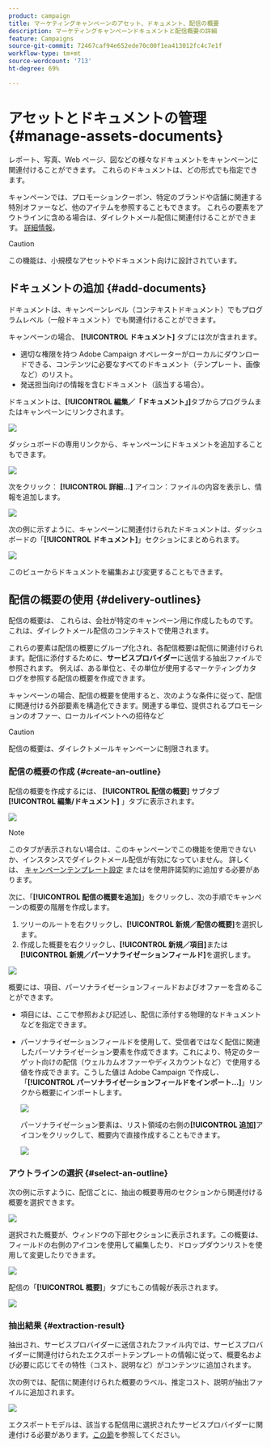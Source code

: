 ```yaml
---
product: campaign
title: マーケティングキャンペーンのアセット、ドキュメント、配信の概要
description: マーケティングキャンペーンドキュメントと配信概要の詳細
feature: Campaigns
source-git-commit: 72467caf94e652ede70c00f1ea413012fc4c7e1f
workflow-type: tm+mt
source-wordcount: '713'
ht-degree: 69%

---
```


# アセットとドキュメントの管理 {#manage-assets-documents}

レポート、写真、Web ページ、図などの様々なドキュメントをキャンペーンに関連付けることができます。 これらのドキュメントは、どの形式でも指定できます。

キャンペーンでは、プロモーションクーポン、特定のブランドや店舗に関連する特別オファーなど、他のアイテムを参照することもできます。 これらの要素をアウトラインに含める場合は、ダイレクトメール配信に関連付けることができます。 [詳細情報](#associating-and-structuring-resources-linked-via-a-delivery-outline)。


>[!CAUTION]
>
>この機能は、小規模なアセットやドキュメント向けに設計されています。

<!--
>[!NOTE]
>
>If you are using Campaign Marketing Resource Management module, you can also manage a library of marketing resources that are available for several users for collaborative work. [Learn more](../../mrm/using/managing-marketing-resources.md).
-->

## ドキュメントの追加 {#add-documents}

ドキュメントは、キャンペーンレベル（コンテキストドキュメント）でもプログラムレベル（一般ドキュメント）でも関連付けることができます。

キャンペーンの場合、 **[!UICONTROL ドキュメント]** タブには次が含まれます。

* 適切な権限を持つ Adobe Campaign オペレーターがローカルにダウンロードできる、コンテンツに必要なすべてのドキュメント（テンプレート、画像など）のリスト。
* 発送担当向けの情報を含むドキュメント（該当する場合）。

ドキュメントは、**[!UICONTROL 編集／「ドキュメント」]**&#x200B;タブからプログラムまたはキャンペーンにリンクされます。

![](assets/op_add_document.png)

ダッシュボードの専用リンクから、キャンペーンにドキュメントを追加することもできます。

![](assets/add_a_document_in_op.png)

次をクリック： **[!UICONTROL 詳細…]** アイコン：ファイルの内容を表示し、情報を追加します。

![](assets/add_document_details.png)

次の例に示すように、キャンペーンに関連付けられたドキュメントは、ダッシュボードの「**[!UICONTROL ドキュメント]**」セクションにまとめられます。

![](assets/edit_documents.png)

このビューからドキュメントを編集および変更することもできます。

## 配信の概要の使用 {#delivery-outlines}

配信の概要は、 これらは、会社が特定のキャンペーン用に作成したものです。これは、ダイレクトメール配信のコンテキストで使用されます。

これらの要素は配信の概要にグループ化され、各配信概要は配信に関連付けられます。配信に添付するために、**サービスプロバイダー**&#x200B;に送信する抽出ファイルで参照されます。 例えば、ある単位と、その単位が使用するマーケティングカタログを参照する配信の概要を作成できます。

キャンペーンの場合、配信の概要を使用すると、次のような条件に従って、配信に関連付ける外部要素を構造化できます。関連する単位、提供されるプロモーションのオファー、ローカルイベントへの招待など

>[!CAUTION]
>
>配信の概要は、ダイレクトメールキャンペーンに制限されます。

### 配信の概要の作成 {#create-an-outline}

配信の概要を作成するには、 **[!UICONTROL 配信の概要]** サブタブ **[!UICONTROL 編集/ドキュメント]** 」タブに表示されます。

![](assets/add-a-delivery-outline.png)


>[!NOTE]
>
>このタブが表示されない場合は、このキャンペーンでこの機能を使用できないか、インスタンスでダイレクトメール配信が有効になっていません。 詳しくは、 [キャンペーンテンプレート設定](marketing-campaign-templates.md#campaign-templates) またはを使用許諾契約に追加する必要があります。

次に、「**[!UICONTROL 配信の概要を追加]**」をクリックし、次の手順でキャンペーンの概要の階層を作成します。

1. ツリーのルートを右クリックし、**[!UICONTROL 新規／配信の概要]**&#x200B;を選択します。
1. 作成した概要を右クリックし、**[!UICONTROL 新規／項目]**&#x200B;または&#x200B;**[!UICONTROL 新規／パーソナライゼーションフィールド]**&#x200B;を選択します。

![](assets/del-outline-add-new-item.png)

概要には、項目、パーソナライゼーションフィールドおよびオファーを含めることができます。

* 項目には、ここで参照および記述し、配信に添付する物理的なドキュメントなどを指定できます。
* パーソナライゼーションフィールドを使用して、受信者ではなく配信に関連したパーソナライゼーション要素を作成できます。これにより、特定のターゲット向けの配信（ウェルカムオファーやディスカウントなど）で使用する値を作成できます。こうした値は Adobe Campaign で作成し、「**[!UICONTROL パーソナライゼーションフィールドをインポート...]**」リンクから概要にインポートします。

   ![](assets/del-outline-perso-field.png)

   パーソナライゼーション要素は、リスト領域の右側の&#x200B;**[!UICONTROL 追加]**&#x200B;アイコンをクリックして、概要内で直接作成することもできます。

   ![](assets/add-del-outline-button.png)


### アウトラインの選択 {#select-an-outline}

次の例に示すように、配信ごとに、抽出の概要専用のセクションから関連付ける概要を選択できます。

![](assets/select-delivery-outline.png)

選択された概要が、ウィンドウの下部セクションに表示されます。この概要は、フィールドの右側のアイコンを使用して編集したり、ドロップダウンリストを使用して変更したりできます。

![](assets/delivery-outline-selected.png)

配信の「**[!UICONTROL 概要]**」タブにもこの情報が表示されます。

![](assets/delivery-outline-in-dashboard.png)

### 抽出結果 {#extraction-result}

抽出され、サービスプロバイダーに送信されたファイル内では、サービスプロバイダーに関連付けられたエクスポートテンプレートの情報に従って、概要名および必要に応じてその特性（コスト、説明など）がコンテンツに追加されます。

次の例では、配信に関連付けられた概要のラベル、推定コスト、説明が抽出ファイルに追加されます。

![](assets/campaign-export-template.png)

エクスポートモデルは、該当する配信用に選択されたサービスプロバイダーに関連付ける必要があります。[この節](providers--stocks-and-budgets.md#creating-service-providers-and-their-cost-structures)を参照してください。
